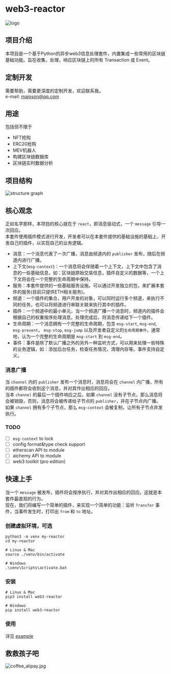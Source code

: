 # web3-reactor

![logo](./assert/LOGO.jpg)

## 项目介绍

本项目是一个基于Python的异步web3信息处理套件，内置集成一些常用的区块链基础功能。旨在收集，处理，响应区块链上的所有
Transaction 或 Event。

## 定制开发

需要帮助，需要更深度的定制开发，欢迎联系我。  
e-mail: [majoson@qq.com](mailto:majoson@qq.com?subject=web3_reactor-support)

## 用途

包括但不限于

- NFT抢购
- ERC20抢购
- MEV机器人
- 构建区块链数据库
- 区块链实时数据分析

## 项目结构

![structure graph](./assert/graph.jpg)

## 核心观念

正如名字那样，本项目的核心就在于 `react`，即消息驱动式，一个 `message` 引导一次回应。  
本套件使用插件模式进行开发，开发者可以在本套件提供的基础设施的基础上，开发自己的插件，以实现自己的业务逻辑。

- 消息：一个消息代表了一次广播，消息由频道内的 `publisher` 发布，随后在频道内进行广播。
- 上下文(`msg-context`)：一个消息将会伴随着一个上下文，上下文中包含了消息的一些基础信息，如：区块链原始交易信息，插件自定义的数据等，一个上下文将会在一个完整的生命周期中保持。
- 服务：本套件提供的一些基础服务设施。可以通过开发独立的包，来扩展本套件的服务(目前只提供ETH相关服务)。
- 频道：一个插件的集合，用户开发的对象，可以同时运行多个频道，来执行不同的任务，也可以将频道进行串联关联来执行其中的插件。
- 插件：一个频道中的最小单元，当一个频道广播一个消息时，频道内的插件会根据自己的权重按序处理消息，处理完成后，将消息传递给下一个插件。
- 生命周期：一个消息拥有一个完整的生命周期，包含 `msg-start`, `msg-end`, `msg-prevent`， `msg-stop`, `msg-jump`
  以及开发者自定义的`生命周期事件`，通常地，认为一个完整的生命周期是 `msg-start` 到 `msg-end`。
- 事件：事件是除了默认广播之外的另外一种监听方式，可以用来处理一些特殊的业务逻辑，如：添加后台任务，检查任务情况，清理内存等。事件支持自定义。

### 消息广播

当 `channel` 内的 `publisher` 发布一个消息时，消息将会在 `channel`
内广播，所有的插件都将会收到这个消息，并对其作出相应的回应。  
当本 `channel` 的最后一个插件响应之后，如果 `channel`
没有子节点，那么消息将会被销毁，否则，消息将会被传递给子节点的 `publisher`，并在子节点内广播。  
如果 `channel` 拥有多个子节点，那么 `msg-context` 会被复制，让所有子节点并发执行。

### TODO

- [ ] `msg-context` to lock
- [ ] config format&type check support
- [ ] etherscan API to module
- [ ] alchemy API to module
- [ ] web3 toolkit (pro edition)

## 快速上手

当一个 `message` 被发布，插件将会按序执行，并对其作出相应的回应。这就是本套件最直观的行为。  
现在，我们将编写一个简单的插件，来实现一个简单的功能：监听 `Transfer` 事件，当事件发生时，打印出 `from` 和 `to` 地址。

### 创建虚拟环境，可选

```shell
python3 -m venv my-reactor
cd my-reactor

# Linux & Mac
source ./venv/bin/activate

# Windows
.\venv\Scripts\activate.bat

```

### 安装

```shell
# Linux & Mac
pip3 install web3-reactor

# Windows
pip install web3-reactor
```

### 使用

详见 [example](./example)

## 救救孩子吧

![coffee_alipay.jpg](assert/coffee_alipay.jpg)


